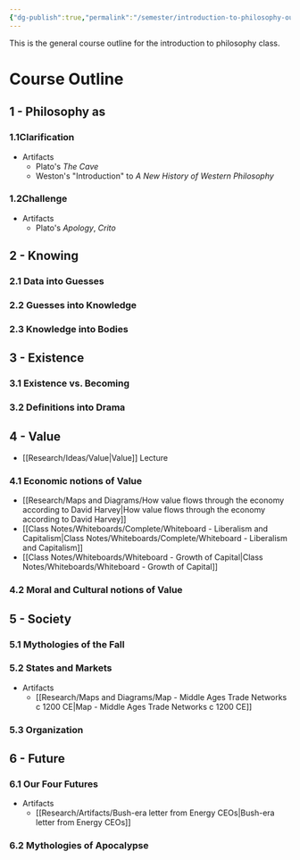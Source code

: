 ```yaml
---
{"dg-publish":true,"permalink":"/semester/introduction-to-philosophy-outline/","tags":"gardenEntry"}
---
```


This is the general course outline for the introduction to philosophy class. 
# Course Outline
## 1 - Philosophy as
### 1.1Clarification
- Artifacts
	- Plato's *The Cave*
	- Weston's "Introduction" to *A New History of Western Philosophy*
### 1.2Challenge
- Artifacts
	- Plato's *Apology*, *Crito*

## 2 - Knowing
### 2.1 Data into Guesses 

### 2.2 Guesses into Knowledge

### 2.3 Knowledge into Bodies

## 3 - Existence
### 3.1 Existence vs. Becoming

### 3.2 Definitions into Drama

## 4 - Value 
- [[Research/Ideas/Value\|Value]] Lecture
### 4.1 Economic notions of Value
- [[Research/Maps and Diagrams/How value flows through the economy according to David Harvey\|How value flows through the economy according to David Harvey]]
- [[Class Notes/Whiteboards/Complete/Whiteboard - Liberalism and Capitalism\|Class Notes/Whiteboards/Complete/Whiteboard - Liberalism and Capitalism]]
- [[Class Notes/Whiteboards/Whiteboard - Growth of Capital\|Class Notes/Whiteboards/Whiteboard - Growth of Capital]]
### 4.2 Moral and Cultural notions of Value

## 5 - Society
### 5.1 Mythologies of the Fall

### 5.2 States and Markets
- Artifacts
	- [[Research/Maps and Diagrams/Map - Middle Ages Trade Networks c 1200 CE\|Map - Middle Ages Trade Networks c 1200 CE]]

### 5.3 Organization

## 6 - Future
### 6.1 Our Four Futures
- Artifacts
	- [[Research/Artifacts/Bush-era letter from Energy CEOs\|Bush-era letter from Energy CEOs]]
### 6.2 Mythologies of Apocalypse


